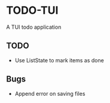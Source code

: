 # TODO-TUI
A TUI todo application

## TODO
- Use ListState to mark items as done

## Bugs

- Append error on saving files